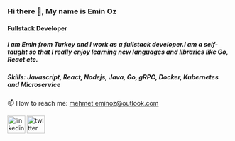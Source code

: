 ### Hi there 👋, My name is Emin Oz
#### Fullstack Developer


##### I am Emin from Turkey and I work as a fullstack developer.I am a self-taught so that I really enjoy learning new languages and libraries like Go, React etc.  

##### Skills: Javascript, React, Nodejs, Java, Go, gRPC, Docker, Kubernetes and Microservice

 📫 How to reach me: mehmet.eminoz@outlook.com 


[<img src='https://cdn.jsdelivr.net/npm/simple-icons@3.0.1/icons/linkedin.svg' alt='linkedin' height='40'>](https://www.linkedin.com/in/mehmeteminoz/)  [<img src='https://cdn.jsdelivr.net/npm/simple-icons@3.0.1/icons/twitter.svg' alt='twitter' height='40'>](https://twitter.com/1eminoz)  

